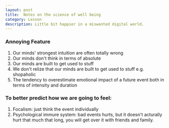 ```yaml
---
layout: post
title:  Notes on the science of well being
category: Lesson 
description: Little bit happier in a miswanted digital world.
---
```


### Annoying Feature

1. Our minds' strongest intuition are often totally wrong
2. Our minds don't think in terms of absolute
3. Our minds are built to get used to stuff
4. We don't relize that our minds are built to get used to stuff e.g. shopaholic
5. The tendency to overestimate emotional impact of a future event both in terms of intensity and duration
   
### To better predict how we are going to feel:

1. Focalism: just think the event individually
2. Psychological immure system: bad events hurts, but it doesn't acturally hurt that much that long, you will get over it with friends and family.
